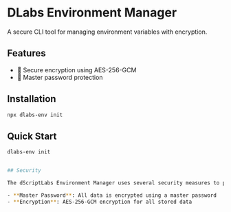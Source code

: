 # DLabs Environment Manager

A secure CLI tool for managing environment variables with encryption.

## Features

- 🔐 Secure encryption using AES-256-GCM
- 🔑 Master password protection

## Installation

```bash
npx dlabs-env init
```

## Quick Start

```bash
dlabs-env init


## Security

The dScriptLabs Environment Manager uses several security measures to protect your data:

- **Master Password**: All data is encrypted using a master password
- **Encryption**: AES-256-GCM encryption for all stored data


```
